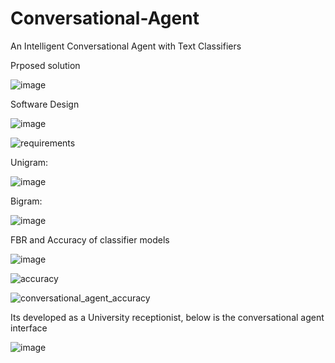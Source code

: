 # Conversational-Agent

An Intelligent Conversational Agent with Text Classifiers

Prposed solution

![image](https://user-images.githubusercontent.com/115694690/197134663-13f092fb-0399-4265-8026-fe56ea81a3f3.png)

Software Design

![image](https://user-images.githubusercontent.com/115694690/197134844-0826e03a-c285-4e0a-9e8f-06291f85eed3.png)

![requirements](https://user-images.githubusercontent.com/115694690/197134788-e1ae8d87-1395-47df-99e4-bb67bc593284.PNG)

Unigram:

![image](https://user-images.githubusercontent.com/115694690/197133988-6dd595d2-4fb0-423a-b57d-49468068e085.png)

Bigram:

![image](https://user-images.githubusercontent.com/115694690/197134014-7f8e2c43-9cd5-4a70-a016-dbb1c5475089.png)

FBR and Accuracy of classifier models

![image](https://user-images.githubusercontent.com/115694690/197134176-30286ebb-bec4-40bb-9b77-5567e0acca16.png)

![accuracy](https://user-images.githubusercontent.com/115694690/197134338-3e7e73e0-b49a-4474-91b6-a0812310c21f.PNG)

![conversational_agent_accuracy](https://user-images.githubusercontent.com/115694690/197134517-2323e7d2-8ea8-4d10-bcd8-8d9d7141cb63.PNG)

Its developed as a University receptionist, below is the conversational agent interface

![image](https://user-images.githubusercontent.com/115694690/197133887-2e9b5b1c-6979-46c2-9a25-f7e194905db3.png)
